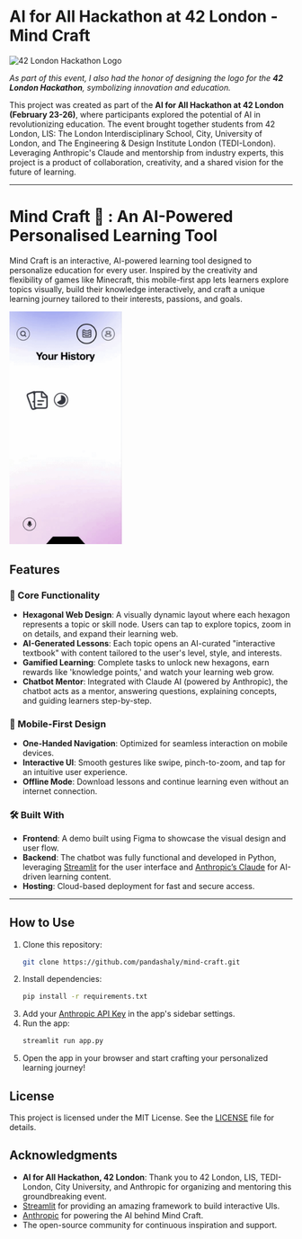 #  **AI for All Hackathon at 42 London - Mind Craft**

<img src="https://media.licdn.com/dms/image/v2/D4E22AQF7KI7oTwMf1g/feedshare-shrink_1280/feedshare-shrink_1280/0/1707832315109?e=1739404800&v=beta&t=CDgcyAvi6Pv2D35SEY5mXVSZHtkWoLsn0vDRYVSpKes" alt="42 London Hackathon Logo" width="300">

*As part of this event, I also had the honor of designing the logo for the **42 London Hackathon**, symbolizing innovation and education.*

This project was created as part of the **AI for All Hackathon at 42 London (February 23-26)**, where participants explored the potential of AI in revolutionizing education. The event brought together students from 42 London, LIS: The London Interdisciplinary School, City, University of London, and The Engineering & Design Institute London (TEDI-London). Leveraging Anthropic's Claude and mentorship from industry experts, this project is a product of collaboration, creativity, and a shared vision for the future of learning.

---

# **Mind Craft 🧠 : An AI-Powered Personalised Learning Tool**

Mind Craft is an interactive, AI-powered learning tool designed to personalize education for every user. Inspired by the creativity and flexibility of games like Minecraft, this mobile-first app lets learners explore topics visually, build their knowledge interactively, and craft a unique learning journey tailored to their interests, passions, and goals.

<img src="mindcraft.gif" alt="MindCraft Demo" width="200">

## **Features**

### 🌟 Core Functionality
- **Hexagonal Web Design**: A visually dynamic layout where each hexagon represents a topic or skill node. Users can tap to explore topics, zoom in on details, and expand their learning web.
- **AI-Generated Lessons**: Each topic opens an AI-curated "interactive textbook" with content tailored to the user's level, style, and interests.
- **Gamified Learning**: Complete tasks to unlock new hexagons, earn rewards like 'knowledge points,' and watch your learning web grow.
- **Chatbot Mentor**: Integrated with Claude AI (powered by Anthropic), the chatbot acts as a mentor, answering questions, explaining concepts, and guiding learners step-by-step.

### 📱 Mobile-First Design
- **One-Handed Navigation**: Optimized for seamless interaction on mobile devices.
- **Interactive UI**: Smooth gestures like swipe, pinch-to-zoom, and tap for an intuitive user experience.
- **Offline Mode**: Download lessons and continue learning even without an internet connection.

### 🛠️ Built With
- **Frontend**: A demo built using Figma to showcase the visual design and user flow.
- **Backend**: The chatbot was fully functional and developed in Python, leveraging [Streamlit](https://streamlit.io/) for the user interface and [Anthropic’s Claude](https://www.anthropic.com/) for AI-driven learning content.
- **Hosting**: Cloud-based deployment for fast and secure access.

---

## **How to Use**
1. Clone this repository:
   ```bash
   git clone https://github.com/pandashaly/mind-craft.git
   ```
2. Install dependencies:
   ```bash
   pip install -r requirements.txt
   ```
3. Add your [Anthropic API Key](https://www.anthropic.com/) in the app's sidebar settings.
4. Run the app:
   ```bash
   streamlit run app.py
   ```
5. Open the app in your browser and start crafting your personalized learning journey!

## **License**
This project is licensed under the MIT License. See the [LICENSE](LICENSE) file for details.

## **Acknowledgments**
- **AI for All Hackathon, 42 London**: Thank you to 42 London, LIS, TEDI-London, City University, and Anthropic for organizing and mentoring this groundbreaking event.
- [Streamlit](https://streamlit.io/) for providing an amazing framework to build interactive UIs.
- [Anthropic](https://www.anthropic.com/) for powering the AI behind Mind Craft.
- The open-source community for continuous inspiration and support.
